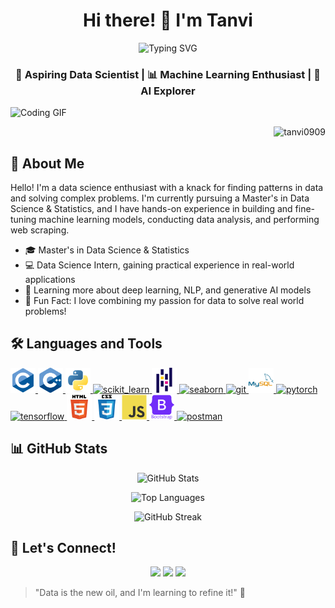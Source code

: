 <h1 align="center">Hi there! 👋 I'm Tanvi </h1>
<p align="center">
  <img src="https://readme-typing-svg.herokuapp.com?color=0e75b6&size=24&center=false&vCenter=true&lines=Data+Scientist+in+the+Making;Machine+Learning+Enthusiast;Passionate+about+AI;Always+Learning+and+Growing" alt="Typing SVG" />
</p>

<h3 align="center"> 🚀 Aspiring Data Scientist | 📊 Machine Learning Enthusiast | 🤖 AI Explorer </h3>

![Coding GIF](https://media.giphy.com/media/ZVik7pBtu9dNS/giphy.gif)

<p align="right"> <img src="https://komarev.com/ghpvc/?username=tanvi0909&label=Profile%20views&color=0e75b6&style=flat" alt="tanvi0909" /> </p>

<!--- <p align="left"> <a href="https://github.com/ryo-ma/github-profile-trophy"><img src="https://github-profile-trophy.vercel.app/?username=tanvi0909" alt="tanvi0909" /></a> </p> --->

## 🎨 About Me
Hello! I'm a data science enthusiast with a knack for finding patterns in data and solving complex problems. I'm currently pursuing a Master's in Data Science & Statistics, and I have hands-on experience in building and fine-tuning machine learning models, conducting data analysis, and performing web scraping.

- 🎓 Master's in Data Science & Statistics
- 💻 Data Science Intern, gaining practical experience in real-world applications
- 🌱 Learning more about deep learning, NLP, and generative AI models
- 🎵 Fun Fact: I love combining my passion for data to solve real world problems!

## 🛠️ Languages and Tools
<p align="left">
<a href="https://isocpp.org" target="_blank" rel="noreferrer"> <img src="https://raw.githubusercontent.com/devicons/devicon/master/icons/c/c-original.svg" alt="c" width="40" height="40"/> </a>
<a href="https://isocpp.org" target="_blank" rel="noreferrer"> <img src="https://raw.githubusercontent.com/devicons/devicon/master/icons/cplusplus/cplusplus-original.svg" alt="cplusplus" width="40" height="40"/> </a>
<a href="https://www.python.org" target="_blank" rel="noreferrer"> <img src="https://raw.githubusercontent.com/devicons/devicon/master/icons/python/python-original.svg" alt="python" width="40" height="40"/> </a> 
<a href="https://scikit-learn.org/" target="_blank" rel="noreferrer"> <img src="https://upload.wikimedia.org/wikipedia/commons/0/05/Scikit_learn_logo_small.svg" alt="scikit_learn" width="40" height="40"/> </a> 
<a href="https://pandas.pydata.org/" target="_blank" rel="noreferrer"> <img src="https://raw.githubusercontent.com/devicons/devicon/2ae2a900d2f041da66e950e4d48052658d850630/icons/pandas/pandas-original.svg" alt="pandas" width="40" height="40"/> </a> 
<a href="https://seaborn.pydata.org/" target="_blank" rel="noreferrer"> <img src="https://seaborn.pydata.org/_images/logo-mark-lightbg.svg" alt="seaborn" width="40" height="40"/> </a> 
<a href="https://git-scm.com/" target="_blank" rel="noreferrer"> <img src="https://www.vectorlogo.zone/logos/git-scm/git-scm-icon.svg" alt="git" width="40" height="40"/> </a> 
<a href="https://www.mysql.com/" target="_blank" rel="noreferrer"> <img src="https://raw.githubusercontent.com/devicons/devicon/master/icons/mysql/mysql-original-wordmark.svg" alt="mysql" width="40" height="40"/> </a> 
<a href="https://pytorch.org/" target="_blank"> <img src="https://www.vectorlogo.zone/logos/pytorch/pytorch-icon.svg" alt="pytorch" width="40" height="40"/> </a> <a href="https://www.tensorflow.org" target="_blank"> <img src="https://www.vectorlogo.zone/logos/tensorflow/tensorflow-icon.svg" alt="tensorflow" width="40" height="40"/> </a>
<a href="https://www.w3.org/html/" target="_blank" rel="noreferrer"> <img src="https://raw.githubusercontent.com/devicons/devicon/master/icons/html5/html5-original-wordmark.svg" alt="html5" width="40" height="40"/> </a> 
<a href="https://www.w3schools.com/css/" target="_blank" rel="noreferrer"> <img src="https://raw.githubusercontent.com/devicons/devicon/master/icons/css3/css3-original-wordmark.svg" alt="css3" width="40" height="40"/> </a> 
<a href="https://developer.mozilla.org/en-US/docs/Web/JavaScript" target="_blank" rel="noreferrer"> <img src="https://raw.githubusercontent.com/devicons/devicon/master/icons/javascript/javascript-original.svg" alt="javascript" width="40" height="40"/> </a> 
<a href="https://getbootstrap.com" target="_blank" rel="noreferrer"> <img src="https://raw.githubusercontent.com/devicons/devicon/master/icons/bootstrap/bootstrap-plain-wordmark.svg" alt="bootstrap" width="40" height="40"/> </a> 
<a href="https://postman.com" target="_blank" rel="noreferrer"> <img src="https://www.vectorlogo.zone/logos/getpostman/getpostman-icon.svg" alt="postman"width="40" height="40"/> </a>
<!-- <a href="https://www.docker.com/" target="_blank" rel="noreferrer"> <img src="https://raw.githubusercontent.com/devicons/devicon/master/icons/docker/docker-original-wordmark.svg" alt="docker" width="40" height="40"/> </a>  -->
<!-- <a href="https://www.mongodb.com/" target="_blank" rel="noreferrer"> <img src="https://raw.githubusercontent.com/devicons/devicon/master/icons/mongodb/mongodb-original-wordmark.svg" alt="mongodb" width="40" height="40"/> </a>  -->
<!-- <a href="https://opencv.org/" target="_blank" rel="noreferrer"> <img src="https://www.vectorlogo.zone/logos/opencv/opencv-icon.svg" alt="opencv" width="40" height="40"/> </a>  -->
</p>

## 📊 GitHub Stats

<p align="center">
  <img src="https://github-readme-stats.vercel.app/api?username=tanvi0909&show_icons=true&theme=radical" alt="GitHub Stats" />
</p>
<p align="center">
  <img src="https://github-readme-stats.vercel.app/api/top-langs/?username=tanvi0909&layout=compact&theme=radical" alt="Top Languages" />
</p>
<p align="center">
  <img src="https://github-readme-streak-stats.herokuapp.com/?user=tanvi0909&theme=radical" alt="GitHub Streak" />
</p>

## 🔗 Let's Connect!

<p align="center">
  <a href="https://linkedin.com/in/tanvi0909"><img src="https://img.shields.io/badge/LinkedIn-0077B5?style=for-the-badge&logo=linkedin&logoColor=white"/></a>
  <a href="mailto:tanvi.d2016@gmail.com"><img src="https://img.shields.io/badge/Email-D14836?style=for-the-badge&logo=gmail&logoColor=white"/></a>
  <a href="https://www.kaggle.com/tanvid2002"><img src="https://img.shields.io/badge/Kaggle-20BEFF?style=for-the-badge&logo=kaggle&logoColor=white"/></a>
<!--   <a href="https://twitter.com/yourname"><img src="https://img.shields.io/badge/Twitter-1DA1F2?style=for-the-badge&logo=twitter&logoColor=white"/></a> -->
<!--   <a href="http://yourwebsite.com"><img src="https://img.shields.io/badge/Website-000000?style=for-the-badge&logo=About.me&logoColor=white"/></a> - -->
</p>

<!---## 🌱 Blog & Resources

- Check out my blog where I share my learning journey, tutorials, and insights into data science: [Your Blog](http://yourwebsite.com/blog)--->

> "Data is the new oil, and I'm learning to refine it!" 🚀
